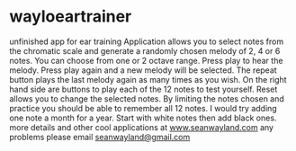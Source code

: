# wayloeartrainer
unfinished app for ear training 
Application allows you to select notes from the chromatic scale and generate a randomly chosen melody of 2, 4 or 6 notes. You can choose from one or 2 octave range. Press play to hear the melody. Press play again and a new melody will be selected. The repeat button plays the last melody again as many times as you wish. On the right hand side are buttons to play each of the 12 notes to test yourself. Reset allows you to change the selected notes. By limiting the notes chosen and practice you should be able to remember all 12 notes. I would try adding one note a month for a year. Start with white notes then add black ones. more details and other cool applications at www.seanwayland.com any problems please email seanwayland@gmail.com
